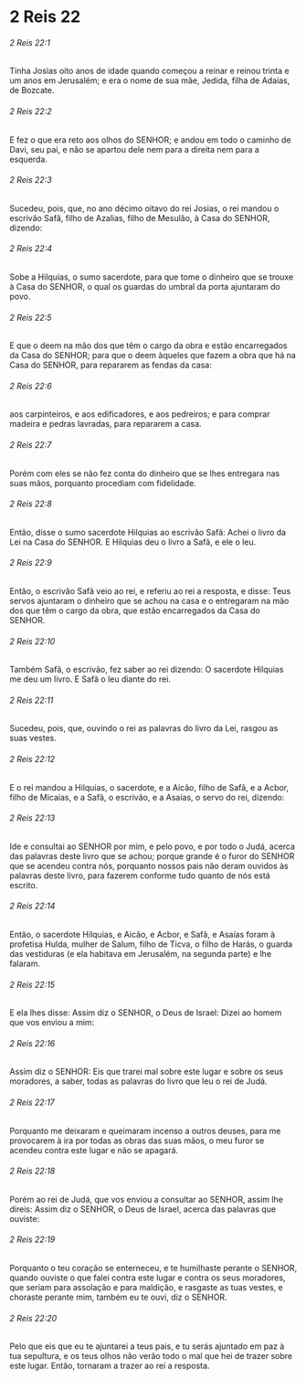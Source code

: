 # 2 Reis 22

###### 2 Reis 22:1

Tinha Josias oito anos de idade quando começou a reinar e reinou trinta e um anos em Jerusalém; e era o nome de sua mãe, Jedida, filha de Adaías, de Bozcate.

###### 2 Reis 22:2

E fez o que era reto aos olhos do SENHOR; e andou em todo o caminho de Davi, seu pai, e não se apartou dele nem para a direita nem para a esquerda.

###### 2 Reis 22:3

Sucedeu, pois, que, no ano décimo oitavo do rei Josias, o rei mandou o escrivão Safã, filho de Azalias, filho de Mesulão, à Casa do SENHOR, dizendo:

###### 2 Reis 22:4

Sobe a Hilquias, o sumo sacerdote, para que tome o dinheiro que se trouxe à Casa do SENHOR, o qual os guardas do umbral da porta ajuntaram do povo.

###### 2 Reis 22:5

E que o deem na mão dos que têm o cargo da obra e estão encarregados da Casa do SENHOR; para que o deem àqueles que fazem a obra que há na Casa do SENHOR, para repararem as fendas da casa:

###### 2 Reis 22:6

aos carpinteiros, e aos edificadores, e aos pedreiros; e para comprar madeira e pedras lavradas, para repararem a casa.

###### 2 Reis 22:7

Porém com eles se não fez conta do dinheiro que se lhes entregara nas suas mãos, porquanto procediam com fidelidade.

###### 2 Reis 22:8

Então, disse o sumo sacerdote Hilquias ao escrivão Safã: Achei o livro da Lei na Casa do SENHOR. E Hilquias deu o livro a Safã, e ele o leu.

###### 2 Reis 22:9

Então, o escrivão Safã veio ao rei, e referiu ao rei a resposta, e disse: Teus servos ajuntaram o dinheiro que se achou na casa e o entregaram na mão dos que têm o cargo da obra, que estão encarregados da Casa do SENHOR.

###### 2 Reis 22:10

Também Safã, o escrivão, fez saber ao rei dizendo: O sacerdote Hilquias me deu um livro. E Safã o leu diante do rei.

###### 2 Reis 22:11

Sucedeu, pois, que, ouvindo o rei as palavras do livro da Lei, rasgou as suas vestes.

###### 2 Reis 22:12

E o rei mandou a Hilquias, o sacerdote, e a Aicão, filho de Safã, e a Acbor, filho de Micaías, e a Safã, o escrivão, e a Asaías, o servo do rei, dizendo:

###### 2 Reis 22:13

Ide e consultai ao SENHOR por mim, e pelo povo, e por todo o Judá, acerca das palavras deste livro que se achou; porque grande é o furor do SENHOR que se acendeu contra nós, porquanto nossos pais não deram ouvidos às palavras deste livro, para fazerem conforme tudo quanto de nós está escrito.

###### 2 Reis 22:14

Então, o sacerdote Hilquias, e Aicão, e Acbor, e Safã, e Asaías foram à profetisa Hulda, mulher de Salum, filho de Ticva, o filho de Harás, o guarda das vestiduras (e ela habitava em Jerusalém, na segunda parte) e lhe falaram.

###### 2 Reis 22:15

E ela lhes disse: Assim diz o SENHOR, o Deus de Israel: Dizei ao homem que vos enviou a mim:

###### 2 Reis 22:16

Assim diz o SENHOR: Eis que trarei mal sobre este lugar e sobre os seus moradores, a saber, todas as palavras do livro que leu o rei de Judá.

###### 2 Reis 22:17

Porquanto me deixaram e queimaram incenso a outros deuses, para me provocarem à ira por todas as obras das suas mãos, o meu furor se acendeu contra este lugar e não se apagará.

###### 2 Reis 22:18

Porém ao rei de Judá, que vos enviou a consultar ao SENHOR, assim lhe direis: Assim diz o SENHOR, o Deus de Israel, acerca das palavras que ouviste:

###### 2 Reis 22:19

Porquanto o teu coração se enterneceu, e te humilhaste perante o SENHOR, quando ouviste o que falei contra este lugar e contra os seus moradores, que seriam para assolação e para maldição, e rasgaste as tuas vestes, e choraste perante mim, também eu te ouvi, diz o SENHOR.

###### 2 Reis 22:20

Pelo que eis que eu te ajuntarei a teus pais, e tu serás ajuntado em paz à tua sepultura, e os teus olhos não verão todo o mal que hei de trazer sobre este lugar. Então, tornaram a trazer ao rei a resposta.

